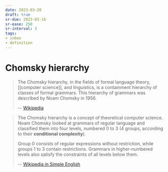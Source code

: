 ```yaml
---
date: 2023-03-20
draft: true
sr-due: 2023-03-16
sr-ease: 250
sr-interval: 3
tags:
- inbox
- definition
---
```


# Chomsky hierarchy

> The Chomsky hierarchy, in the fields of formal language theory,
> [[computer science]], and linguistics, is a containment hierarchy
> of classes of formal grammars. This hierarchy of grammars was described by
> Noam Chomsky in 1956.
>
> -- [Wikipedia](https://en.wikipedia.org/wiki/Chomsky_hierarchy)

> The Chomsky hierarchy is a concept of theoretical computer science. Noam
> Chomsky looked at grammars of regular language and classified them into four
> levels, numbered 0 to 3 (4 groups, according to their **conditional
> complexity**).
>
> Group 0 consists of regular expressions without restriction, while groups 1 to
> 3 contain restrictions. Grammars in higher-numbered levels also satisfy the
> constraints of all levels below them.
>
> --
> [Wikipedia in Simple English](https://simple.wikipedia.org/wiki/Chomsky_hierarchy)